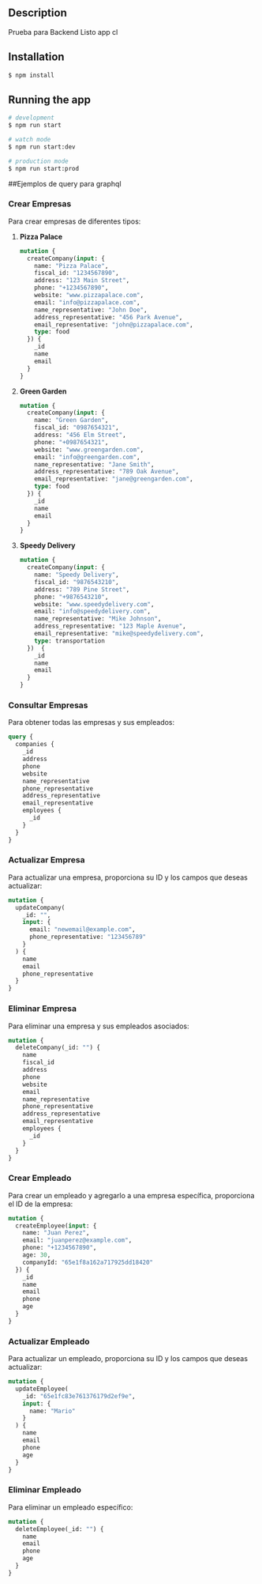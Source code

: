 ## Description
Prueba para Backend Listo app cl

## Installation

```bash
$ npm install
```

## Running the app

```bash
# development
$ npm run start

# watch mode
$ npm run start:dev

# production mode
$ npm run start:prod
```

##Ejemplos de query para graphql

  ### Crear Empresas

Para crear empresas de diferentes tipos:

1. **Pizza Palace**
    ```graphql
    mutation {
      createCompany(input: {
        name: "Pizza Palace",
        fiscal_id: "1234567890",
        address: "123 Main Street",
        phone: "+1234567890",
        website: "www.pizzapalace.com",
        email: "info@pizzapalace.com",
        name_representative: "John Doe",
        address_representative: "456 Park Avenue",
        email_representative: "john@pizzapalace.com",
        type: food
      }) {
        _id
        name
        email
      }
    }
    ```

2. **Green Garden**
    ```graphql
    mutation {
      createCompany(input: {
        name: "Green Garden",
        fiscal_id: "0987654321",
        address: "456 Elm Street",
        phone: "+0987654321",
        website: "www.greengarden.com",
        email: "info@greengarden.com",
        name_representative: "Jane Smith",
        address_representative: "789 Oak Avenue",
        email_representative: "jane@greengarden.com",
        type: food
      }) {
        _id
        name
        email
      }
    }
    ```

3. **Speedy Delivery**
    ```graphql
    mutation {
      createCompany(input: {
        name: "Speedy Delivery",
        fiscal_id: "9876543210",
        address: "789 Pine Street",
        phone: "+9876543210",
        website: "www.speedydelivery.com",
        email: "info@speedydelivery.com",
        name_representative: "Mike Johnson",
        address_representative: "123 Maple Avenue",
        email_representative: "mike@speedydelivery.com",
        type: transportation
      })  {
        _id
        name
        email
      }
    }
    ```

### Consultar Empresas

Para obtener todas las empresas y sus empleados:

```graphql
query {
  companies {
    _id
    address
    phone
    website
    name_representative
    phone_representative
    address_representative
    email_representative
    employees {
      _id
    }
  }
}
```

### Actualizar Empresa

Para actualizar una empresa, proporciona su ID y los campos que deseas actualizar:

```graphql
mutation {
  updateCompany(
    _id: "",
    input: {
      email: "newemail@example.com",
      phone_representative: "123456789"
    }
  ) {
    name
    email
    phone_representative
  }
}
```

### Eliminar Empresa

Para eliminar una empresa y sus empleados asociados:

```graphql
mutation {
  deleteCompany(_id: "") {
    name
    fiscal_id
    address
    phone
    website
    email
    name_representative
    phone_representative
    address_representative
    email_representative
    employees {
      _id
    }
  }
}
```

### Crear Empleado

Para crear un empleado y agregarlo a una empresa específica, proporciona el ID de la empresa:

```graphql
mutation {
  createEmployee(input: {
    name: "Juan Perez",
    email: "juanperez@example.com",
    phone: "+1234567890",
    age: 30,
    companyId: "65e1f8a162a717925dd18420"
  }) {
    _id
    name
    email
    phone
    age
  }
}
```

### Actualizar Empleado

Para actualizar un empleado, proporciona su ID y los campos que deseas actualizar:

```graphql
mutation {
  updateEmployee(
    _id: "65e1fc83e761376179d2ef9e",
    input: {
      name: "Mario"
    }
  ) {
    name
    email
    phone
    age
  }
}
```

### Eliminar Empleado

Para eliminar un empleado específico:

```graphql
mutation {
  deleteEmployee(_id: "") {
    name
    email
    phone
    age
  }
}
```
